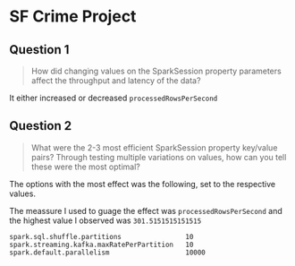 # SF Crime Project

## Question 1

> How did changing values on the SparkSession property parameters affect the throughput and latency of the data?

It either increased or decreased `processedRowsPerSecond`


## Question 2
> What were the 2-3 most efficient SparkSession property key/value pairs? Through testing multiple variations on values, how can you tell these were the most optimal?

The options with the most effect was the following, set to the respective values.

The meassure I used to guage the effect was `processedRowsPerSecond` and the highest value I observed was `301.5151515151515`


```
spark.sql.shuffle.partitions                10
spark.streaming.kafka.maxRatePerPartition   10
spark.default.parallelism                   10000
```
